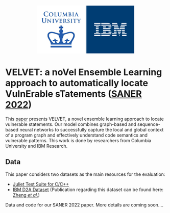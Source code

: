 <p align="center">
  <img src="images/columbia-logo.png" width="150" />
  <img src="images/ibm-logo.jpg" width="150" />
</p>

# VELVET: a noVel Ensemble Learning approach to automatically locate VulnErable sTatements ([SANER 2022](https://saner2022.uom.gr/restrack))

This [paper](https://arxiv.org/abs/2112.10893) presents VELVET, a novel ensemble learning approach to locate vulnerable statements. Our model combines graph-based and sequence-based neural networks to successfully capture the local and global context of a program graph and effectively understand code semantics and vulnerable patterns. This work is done by researchers from Columbia University and IBM Research.

## Data

This paper considers two datasets as the main resources for the evaluation:
* [Juliet Test Suite for C/C++](https://samate.nist.gov/SRD/testsuite.php)
* [IBM D2A Dataset](https://developer.ibm.com/exchanges/data/all/d2a/) (Publication regarding this dataset can be found here: [Zheng _et al._](https://conf.researchr.org/details/icse-2021/icse-2021-Software-Engineering-in-Practice/28/D2A-A-Dataset-Built-for-AI-Based-Vulnerability-Detection-Methods-Using-Differential-))

Data and code for our SANER 2022 paper. More details are coming soon....

